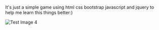 It's just a simple game using html css bootstrap javascript and jquery to help me learn this things better:)

![Test Image 4](https://github.com/tograh/testrepository/3DTest.png)
